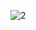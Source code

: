 ![2](https://github.com/Ravishankaradhikari/react-csv-email-app/assets/114094359/0eb53ad4-2da0-4274-b947-f5a81343243a)
